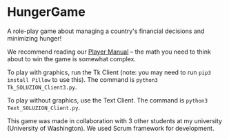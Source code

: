 # HungerGame
A role-play game about managing a country's financial decisions and minimizing hunger!

We recommend reading our [Player Manual](https://github.com/m7yash/HungerGame/blob/0385cd296509951b48202f8a7a053429e4c5db68/HUNGER-PlayerManual.pdf) – the math you need to think about to win the game is somewhat complex.

To play with graphics, run the Tk Client (note: you may need to run ```pip3 install Pillow``` to use this). The command is ```python3 Tk_SOLUZION_Client3.py```.

To play without graphics, use the Text Client. The command is ```python3 Text_SOLUZION_Client.py```.

This game was made in collaboration with 3 other students at my university (University of Washington). We used Scrum framework for development.
